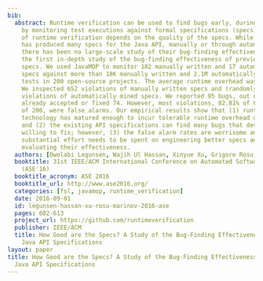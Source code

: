 ```yaml
---
bib:
  abstract: Runtime verification can be used to find bugs early, during software development,
    by monitoring test executions against formal specifications (specs). The quality
    of runtime verification depends on the quality of the specs. While previous research
    has produced many specs for the Java API, manually or through automatic mining,
    there has been no large-scale study of their bug-finding effectiveness. We present
    the first in-depth study of the bug-finding effectiveness of previously proposed
    specs. We used JavaMOP to monitor 182 manually written and 17 automatically mined
    specs against more than 18K manually written and 2.1M automatically generated
    tests in 200 open-source projects. The average runtime overhead was under 4.3x.
    We inspected 652 violations of manually written specs and (randomly sampled) 200
    violations of automatically mined specs. We reported 95 bugs, out of which developers
    already accepted or fixed 74. However, most violations, 82.81% of 652 and 97.89%
    of 200, were false alarms. Our empirical results show that (1) runtime verification
    technology has matured enough to incur tolerable runtime overhead during testing,
    and (2) the existing API specifications can find many bugs that developers are
    willing to fix; however, (3) the false alarm rates are worrisome and suggest that
    substantial effort needs to be spent on engineering better specs and properly
    evaluating their effectiveness.
  authors: [Owolabi Legunsen, Wajih Ul Hassan, Xinyue Xu, Grigore Rosu, Darko Marinov]
  booktitle: 31st IEEE/ACM International Conference on Automated Software Engineering
    (ASE'16)
  booktitle_acronym: ASE 2016
  booktitle_url: http://www.ase2016.org/
  categories: [fsl, javamop, runtime_verification]
  date: 2016-09-01
  id: legunsen-hassan-xu-rosu-marinov-2016-ase
  pages: 602-613
  project_url: https://github.com/runtimeverification
  publisher: IEEE/ACM
  title: How Good are the Specs? A Study of the Bug-Finding Effectiveness of Existing
    Java API Specifications
layout: paper
title: How Good are the Specs? A Study of the Bug-Finding Effectiveness of Existing
  Java API Specifications
---
```

